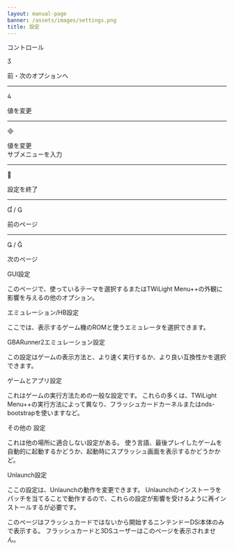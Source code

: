 ```yaml
---
layout: manual-page
banner: /assets/images/settings.png
title: 設定
---
```


<div class="section-title">コントロール</div>
<div class="section-body">
    <div class="button-action-group">
        <p class="button-action button">&#xE07D;</p>
        <p class="button-action-text">前・次のオプションへ</p>
    </div>
    <hr>
    <div class="button-action-group">
        <p class="button-action button">&#xE07E;</p>
        <p class="button-action-text">値を変更</p>
    </div>
    <hr>
    <div class="button-action-group">
        <p class="button-action button">&#xE000;</p>
        <p class="button-action-text">値を変更<br>サブメニューを入力</p>
    </div>
    <hr>
    <div class="button-action-group">
        <p class="button-action button">&#xE001;</p>
        <p class="button-action-text">設定を終了</p>
    </div>
    <hr>
    <div class="button-action-group">
        <p class="button-action button">&#xE004; / &#xE002;</p>
        <p class="button-action-text">前のページ</p>
    </div>
    <hr>
    <div class="button-action-group">
        <p class="button-action button">&#xE003; / &#xE005;</p>
        <p class="button-action-text">次のページ</p>
    </div>
</div>

<div class="section-title">GUI設定</div>
<div class="section-body">
    <p>このページで、使っているテーマを選択するまたはTWiLight Menu++の外観に影響を与えるの他のオプション。</p>
</div>

<div class="section-title">エミュレーション/HB設定</div>
<div class="section-body">
    <p>ここでは、表示するゲーム機のROMと使うエミュレータを選択できます。</p>
</div>

<div class="section-title">GBARunner2エミュレーション設定</div>
<div class="section-body">
    <p>この設定はゲームの表示方法と、より速く実行するか、より良い互換性かを選択できます。</p>
</div>

<div class="section-title">ゲームとアプリ設定</div>
<div class="section-body">
    <p>これはゲームの実行方法ための一般な設定です。 これらの多くは、TWiLight Menu++の実行方法によって異なり、フラッシュカードカーネルまたはnds-bootstrapを使いますなど。</p>
</div>

<div class="section-title">その他の 設定</div>
<div class="section-body">
    <p>これは他の場所に適合しない設定がある。 使う言語、最後プレイしたゲームを自動的に起動するかどうか、起動時にスプラッシュ画面を表示するかどうかかど。</p>
</div>

<div class="section-title">Unlaunch設定</div>
<div class="section-body">
    <p>ここの設定は、Unlaunchの動作を変更できます。 Unlaunchのインストーラをパッチを当てることで動作するので、これらの設定が影響を受けるように再インストールするが必要です。</p>
    <p>このページはフラッシュカードではないから開始するニンテンドーDSi本体のみで表示する。 フラッシュカードと3DSユーザーはこのページを表示されません。</p>
</div>
